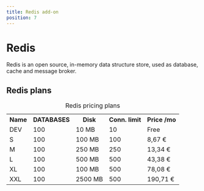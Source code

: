 ```yaml
---
title: Redis add-on
position: 7
---
```


# Redis

Redis is an open source, in-memory data structure store, used as database, cache and message broker.

## Redis plans

<table class="table table-bordered table-striped dataTable"><caption>Redis pricing plans</caption>
<tr>
<th>Name</th>
<th>DATABASES</th>
<th>Disk</th>
<th>Conn. limit</th>
<th>Price /mo</th>
</tr>
<tr>
<td class="cc-col__price "><span class="label cc-label__price label-info">DEV</span></td>
<td>100</td>
<td>10 MB</td>
<td>10</td>
<td>Free</td>
</tr>
<tr>
<td class="cc-col__price "><span class="label cc-label__price label-info">S</span></td>
<td>100</td>
<td>100 MB</td>
<td>100</td>
<td>8,67 €</td>
</tr>
<tr>
<td class="cc-col__price "><span class="label cc-label__price label-info">M</span></td>
<td>100</td>
<td>250 MB</td>
<td>250</td>
<td>13,34 €</td>
</tr>
<tr>
<td class="cc-col__price "><span class="label cc-label__price label-info">L</span></td>
<td>100</td>
<td>500 MB</td>
<td>500</td>
<td>43,38 €</td>
</tr>
<tr>
<td class="cc-col__price "><span class="label cc-label__price label-info">XL</span></td>
<td>100</td>
<td>100 MB</td>
<td>500</td>
<td>78,08 €</td>
</tr>
<tr>
<td class="cc-col__price "><span class="label cc-label__price label-info">XXL</span></td>
<td>100</td>
<td>2500 MB</td>
<td>500</td>
<td>190,71 €</td>
</tr>
</table>
